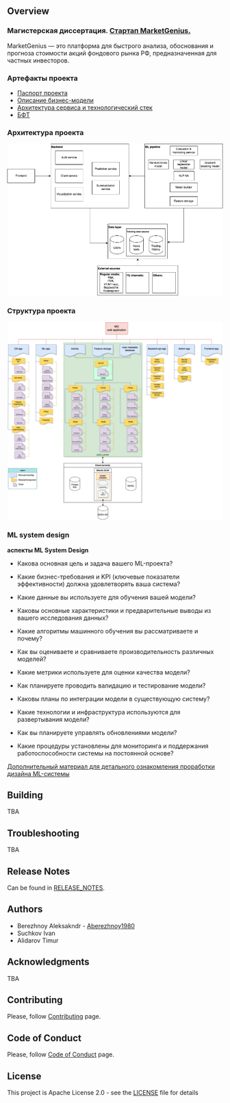 ## Overview

### Магистерская диссертация. [Стартап MarketGenius.](docs/Brief.pdf)

MarketGenius — это платформа для быстрого анализа, обоснования и прогноза стоимости акций фондового рынка РФ, предназначенная для частных инвесторов.

### Артефакты проекта

* [Паспорт проекта](https://docs.google.com/document/d/1p6kL3VE8e8GuGrk0psNds25XDUINN9vB/edit?usp=sharing&ouid=117148162319140374674&rtpof=true&sd=true)
* [Описание бизнес-модели](https://docs.google.com/spreadsheets/d/1mmz1t2ehXFPm6FqgYTPvoguNe3BSK_KmouTTFAE86fY/edit?usp=sharing)
* [Архитектура сервиса и технологический стек](https://docs.google.com/document/d/1oHnVAnsTnSC0MU4f16iD9jTt_2ll0_gk/edit?usp=sharing&ouid=117148162319140374674&rtpof=true&sd=true)
* [БФТ](https://docs.google.com/document/d/1hPeGQIQJuEYPIs744Da8KPbiaM_l8_RM/edit?usp=sharing&ouid=117148162319140374674&rtpof=true&sd=true)

### Архитектура проекта

![Архитектура](docs/img/Architecture.png)

### Структура проекта

![Структура проекта](docs/img/project_structure.png)

<!-- <img src="https://drive.google.com/uc?export=view&id=12a2ubqU5IWFY8hQZbu1keve7O" alt="Изображение">

![Архитектура](https://drive.google.com/uc?id=12a2ubqU5IWFY8hQZbu1keve7O)
![test](https://external-content.duckduckgo.com/iu/?u=http%3A%2F%2Fdrive.google.com/uc?id=12a2ubqU5IWFY8hQZbu1keve7O) -->

### ML system design

**аспекты ML System Design**

* Какова основная цель и задача вашего ML-проекта?

* Какие бизнес-требования и KPI (ключевые показатели эффективности) должна удовлетворять ваша система?

* Какие данные вы используете для обучения вашей модели?

* Каковы основные характеристики и предварительные выводы из вашего исследования данных?

* Какие алгоритмы машинного обучения вы рассматриваете и почему?

* Как вы оцениваете и сравниваете производительность различных моделей?

* Какие метрики используете для оценки качества модели?

* Как планируете проводить валидацию и тестирование модели?

* Каковы планы по интеграции модели в существующую систему?

* Какие технологии и инфраструктура используются для развертывания модели?

* Как вы планируете управлять обновлениями модели?

* Какие процедуры установлены для мониторинга и поддержания работоспособности системы на постоянной основе?

[Дополнительный материал для детального ознакомления проработки дизайна ML-системы](https://github.com/IrinaGoloshchapova/ml_system_design_doc_ru/tree/main)

## Building

TBA

## Troubleshooting

TBA

## Release Notes

Can be found in [RELEASE_NOTES](RELEASE_NOTES.md).

## Authors

* Berezhnoy Aleksakndr - [Aberezhnoy1980](https://github.com/Aberezhnoy1980)
* Suchkov Ivan
* Alidarov Timur

## Acknowledgments

TBA

## Contributing

Please, follow [Contributing](CONTRIBUTING.md) page.

## Code of Conduct

Please, follow [Code of Conduct](CODE_OF_CONDUCT.md) page.

## License

This project is Apache License 2.0 - see the [LICENSE](LICENSE) file for details
